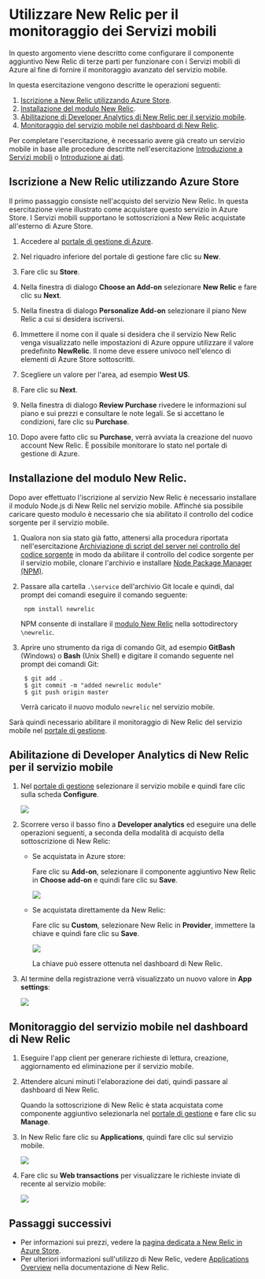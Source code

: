 <properties linkid="mobile-services-monitor-new-relic" urlDisplayName="Use New Relic to monitor Mobile Services" pageTitle="Store server scripts in source control - Azure Mobile Services" metaKeywords="" description="Learn how to use the New Relic add-on to monitor your mobile service." metaCanonical="" disqusComments="1" umbracoNaviHide="0" documentationCenter="Mobile" title="Use New Relic to monitor Mobile Services" authors="" />

Utilizzare New Relic per il monitoraggio dei Servizi mobili
===========================================================

In questo argomento viene descritto come configurare il componente aggiuntivo New Relic di terze parti per funzionare con i Servizi mobili di Azure al fine di fornire il monitoraggio avanzato del servizio mobile.

In questa esercitazione vengono descritte le operazioni seguenti:

1.  [Iscrizione a New Relic utilizzando Azure Store](#sign-up).
2.  [Installazione del modulo New Relic](#install-module).
3.  [Abilitazione di Developer Analytics di New Relic per il servizio mobile](#enable-service).
4.  [Monitoraggio del servizio mobile nel dashboard di New Relic](#monitor).

Per completare l'esercitazione, è necessario avere già creato un servizio mobile in base alle procedure descritte nell'esercitazione [Introduzione a Servizi mobili](/en-us/develop/mobile/tutorials/get-started/) o [Introduzione ai dati](/en-us/develop/mobile/tutorials/get-started-with-data-dotnet).

Iscrizione a New Relic utilizzando Azure Store
----------------------------------------------

Il primo passaggio consiste nell'acquisto del servizio New Relic. In questa esercitazione viene illustrato come acquistare questo servizio in Azure Store. I Servizi mobili supportano le sottoscrizioni a New Relic acquistate all'esterno di Azure Store.

1.  Accedere al [portale di gestione di Azure](https://manage.windowsazure.com).

2.  Nel riquadro inferiore del portale di gestione fare clic su **New**.

3.  Fare clic su **Store**.

4.  Nella finestra di dialogo **Choose an Add-on** selezionare **New Relic** e fare clic su **Next**.

5.  Nella finestra di dialogo **Personalize Add-on** selezionare il piano New Relic a cui si desidera iscriversi.

6.  Immettere il nome con il quale si desidera che il servizio New Relic venga visualizzato nelle impostazioni di Azure oppure utilizzare il valore predefinito **NewRelic**. Il nome deve essere univoco nell'elenco di elementi di Azure Store sottoscritti.

7.  Scegliere un valore per l'area, ad esempio **West US**.

8.  Fare clic su **Next**.

9.  Nella finestra di dialogo **Review Purchase** rivedere le informazioni sul piano e sui prezzi e consultare le note legali. Se si accettano le condizioni, fare clic su **Purchase**.

10. Dopo avere fatto clic su **Purchase**, verrà avviata la creazione del nuovo account New Relic. È possibile monitorare lo stato nel portale di gestione di Azure.

Installazione del modulo New Relic.
-----------------------------------

Dopo aver effettuato l'iscrizione al servizio New Relic è necessario installare il modulo Node.js di New Relic nel servizio mobile. Affinché sia possibile caricare questo modulo è necessario che sia abilitato il controllo del codice sorgente per il servizio mobile.

1.  Qualora non sia stato già fatto, attenersi alla procedura riportata nell'esercitazione [Archiviazione di script del server nel controllo del codice sorgente](/en-us/develop/mobile/tutorials/store-scripts-in-source-control/) in modo da abilitare il controllo del codice sorgente per il servizio mobile, clonare l'archivio e installare [Node Package Manager (NPM)](http://nodejs.org/).

2.  Passare alla cartella `.\service` dell'archivio Git locale e quindi, dal prompt dei comandi eseguire il comando seguente:

         npm install newrelic

    NPM consente di installare il [modulo New Relic](https://npmjs.org/package/newrelic) nella sottodirectory `\newrelic`.

3.  Aprire uno strumento da riga di comando Git, ad esempio **GitBash** (Windows) o **Bash** (Unix Shell) e digitare il comando seguente nel prompt dei comandi Git:

         $ git add .
         $ git commit -m "added newrelic module"
         $ git push origin master

    Verrà caricato il nuovo modulo `newrelic` nel servizio mobile.

Sarà quindi necessario abilitare il monitoraggio di New Relic del servizio mobile nel [portale di gestione](https://manage.windowsazure.com/).

Abilitazione di Developer Analytics di New Relic per il servizio mobile
-----------------------------------------------------------------------

1.  Nel [portale di gestione](https://manage.windowsazure.com/) selezionare il servizio mobile e quindi fare clic sulla scheda **Configure**.

    ![](./media/store-new-relic-mobile-services-monitor/mobile-configure-tab.png)

2.  Scorrere verso il basso fino a **Developer analytics** ed eseguire una delle operazioni seguenti, a seconda della modalità di acquisto della sottoscrizione di New Relic:

    -   Se acquistata in Azure store:

        Fare clic su **Add-on**, selezionare il componente aggiuntivo New Relic in **Choose add-on** e quindi fare clic su **Save**.

        ![](./media/store-new-relic-mobile-services-monitor/mobile-configure-new-relic-monitoring.png)

    -   Se acquistata direttamente da New Relic:

        Fare clic su **Custom**, selezionare New Relic in **Provider**, immettere la chiave e quindi fare clic su **Save**.

        ![](./media/store-new-relic-mobile-services-monitor/mobile-configure-new-relic-monitoring-custom.png)

        La chiave può essere ottenuta nel dashboard di New Relic.

3.  Al termine della registrazione verrà visualizzato un nuovo valore in **App settings**:

    ![](./media/store-new-relic-mobile-services-monitor/mobile-configure-new-relic-monitoring-complete.png)

Monitoraggio del servizio mobile nel dashboard di New Relic
-----------------------------------------------------------

1.  Eseguire l'app client per generare richieste di lettura, creazione, aggiornamento ed eliminazione per il servizio mobile.

2.  Attendere alcuni minuti l'elaborazione dei dati, quindi passare al dashboard di New Relic.

    Quando la sottoscrizione di New Relic è stata acquistata come componente aggiuntivo selezionarla nel [portale di gestione](https://manage.windowsazure.com/) e fare clic su **Manage**.

3.  In New Relic fare clic su **Applications**, quindi fare clic sul servizio mobile.

    ![](./media/store-new-relic-mobile-services-monitor/mobile-new-relic-dashboard.png)

4.  Fare clic su **Web transactions** per visualizzare le richieste inviate di recente al servizio mobile:

    ![](./media/store-new-relic-mobile-services-monitor/mobile-new-relic-dashboard-2.png)

Passaggi successivi
-------------------

-   Per informazioni sui prezzi, vedere la [pagina dedicata a New Relic in Azure Store](/en-us/gallery/store/new-relic/new-relic/).
-   Per ulteriori informazioni sull'utilizzo di New Relic, vedere [Applications Overview](https://docs.newrelic.com/docs/applications-dashboards/applications-overview) nella documentazione di New Relic.

